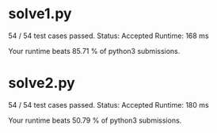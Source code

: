 # solve1.py

54 / 54 test cases passed.
Status: Accepted
Runtime: 168 ms

Your runtime beats 85.71 % of python3 submissions.

# solve2.py

54 / 54 test cases passed.
Status: Accepted
Runtime: 180 ms

Your runtime beats 50.79 % of python3 submissions.

